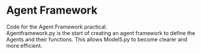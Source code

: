 # Agent Framework
Code for the Agent Framework practical.   
Agentframework.py is the start of creating an agent framework to define the Agents and their functions. This allows Model5.py to become clearer and more efficient. 
